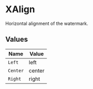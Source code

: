 # XAlign

Horizontal alignment of the watermark.


## Values

| Name     | Value    |
| -------- | -------- |
| `Left`   | left     |
| `Center` | center   |
| `Right`  | right    |